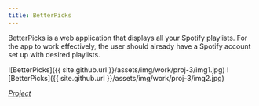 ```yaml
---
title: BetterPicks
---
```


BetterPicks is a web application that displays all your Spotify playlists. For the app to work effectively, the user should already have a Spotify account set up with desired playlists.

![BetterPicks]({{ site.github.url }}/assets/img/work/proj-3/img1.jpg)
![BetterPicks]({{ site.github.url }}/assets/img/work/proj-3/img2.jpg)


*[Project](https://allthejamesnoneofthelames-b9b3489db095.herokuapp.com)*
